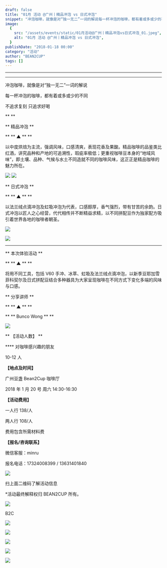 ```yaml
---
draft: false
title: "01月 活动 @广州丨精品冲泡 vs 日式冲泡"
snippet: "冲泡咖啡，就像是对“独一无二”一词的解说每一杯冲泡的咖啡，都有着或多或少的不同不追求复刻 只追求好喝"
image:
  {
    src: "/assets/events/static/01月活动@广州丨精品冲泡vs日式冲泡_01.jpeg",
    alt: "01月 活动 @广州丨精品冲泡 vs 日式冲泡",
  }
publishDate: "2018-01-18 00:00"
category: "活动"
author: "BEAN2CUP"
tags: []
---
```


<!-- # 01 月 活动 @广州丨精品冲泡 vs 日式冲泡 -->

---

---

冲泡咖啡，就像是对“独一无二”一词的解说

每一杯冲泡的咖啡，都有着或多或少的不同

不追求复刻 只追求好喝

\*\*
\*\*

** 精品冲泡 **

\*\* ** ▲ ** \*\*

以中度烘焙为主流，强调风味，口感清爽，表现花香及果酸。精品咖啡的品鉴类比红酒，讲究品种和产地的可追溯性，瑕疵率极低；更重视咖啡豆本身的“地域风味”，即土壤、品种、气候与水土不同造就不同的咖啡风味，这正正是精品咖啡的魅力所在。

![](./static/01月活动@广州丨精品冲泡vs日式冲泡_01.jpeg)
![](./static/01月活动@广州丨精品冲泡vs日式冲泡_02.jpeg)

** 日式冲泡 **

\*\* ** ▲ ** \*\*

以法兰绒点滴冲泡及虹吸冲泡为代表，口感醇厚，香气强烈，带有甘苦的余韵。日式冲泡以匠人之心经营，代代相传并不断精益求精，以不同拼配豆作为独家配方吸引着世界各地的咖啡者朝圣。

![](./static/01月活动@广州丨精品冲泡vs日式冲泡_03.jpeg)

![](./static/01月活动@广州丨精品冲泡vs日式冲泡_04.jpeg)

---

** 本次体验活动 **

\*\* ** ▲ ** \*\*

将用不同工具，包括 V60 手冲、冰萃、虹吸及法兰绒点滴冲泡，以新季豆耶加雪菲科契尔及日式拼配豆结合多种器具为大家呈现咖啡在不同方式下变化多端的风味与口感。

** 分享讲师 **

\*\* ** ▲ ** \*\*

\*\* ** Bunco Wong ** \*\*

![](./static/01月活动@广州丨精品冲泡vs日式冲泡_05.jpg)

** 【活动人数】 **

\*\*\*\* 对咖啡感兴趣的朋友

10-12 人

**【地点及时间】**

广州豆盏 Bean2Cup 咖啡厅

2018 年 1 月 20 号 周六 14:30-16:30

**【活动费用】**

一人行 138/人

两人行 108/人

费用包含所需材料费

**【报名/咨询联系】**

微信客服：minru

报名电话：17324008399 / 13631401840

![](./static/01月活动@广州丨精品冲泡vs日式冲泡_06.jpeg)

扫上面二维码了解活动信息

\*活动最终解释权归 BEAN2CUP 所有。

![](./static/01月活动@广州丨精品冲泡vs日式冲泡_07.jpeg)

B2C

![](./static/01月活动@广州丨精品冲泡vs日式冲泡_08.jpg)

![](./static/01月活动@广州丨精品冲泡vs日式冲泡_09.jpeg)

![](./static/01月活动@广州丨精品冲泡vs日式冲泡_10.jpeg)

![](./static/01月活动@广州丨精品冲泡vs日式冲泡_11.jpeg)

![](./static/01月活动@广州丨精品冲泡vs日式冲泡_12.jpeg)
